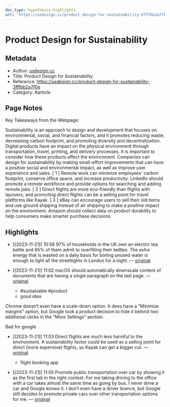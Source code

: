 ```yaml
---
doc_type: hypothesis-highlights
url: 'https://uxdesign.cc/product-design-for-sustainability-3fffbb2a7f0e'
---
```


# Product Design for Sustainability

## Metadata
- Author: [uxdesign.cc]()
- Title: Product Design for Sustainability
- Reference: https://uxdesign.cc/product-design-for-sustainability-3fffbb2a7f0e
- Category: #article

## Page Notes
Key Takeaways from the Webpage:

Sustainability is an approach to design and development that focuses on environmental, social, and financial factors, and it promotes reducing waste, decreasing carbon footprint, and promoting diversity and decentralization.
Digital products have an impact on the physical environment through transportation, travel, printing, and delivery processes. It is important to consider how these products affect the environment.
Companies can design for sustainability by making small-effort improvements that can have a positive social and environmental impact, as well as improve user experience and sales. 
[
1
]
Remote work can minimize employees' carbon footprint, conserve office space, and increase productivity. LinkedIn should promote a remote workforce and provide options for searching and adding remote jobs. 
[
2
]
Direct flights are more eco-friendly than flights with layovers, and promoting direct flights can be a selling point for travel platforms like Kayak. 
[
3
]
eBay can encourage users to sell their old items and use ground shipping instead of air shipping to make a positive impact on the environment.
Amazon should collect data on product durability to help consumers make smarter purchase decisions
## Highlights
- [[2023-11-21]] 10:56 97% of households in the UK own an electric tea kettle and 65% of them admit to overfilling their kettles. The extra energy that is wasted on a daily basis for boiling unused water is enough to light all the streetlights in London for a night. — [original](https://hyp.is/PgA4gIhUEe6qmtPqFVgZuA/uxdesign.cc/product-design-for-sustainability-3fffbb2a7f0e)


- [[2023-11-21]] 11:02 macOS should automatically downscale content of documents that are having a single paragraph on the last page. — [original](https://hyp.is/A8Sk_IhVEe6qNjczJsVlHg/uxdesign.cc/product-design-for-sustainability-3fffbb2a7f0e)
    -   #sustainable  #product 
    - good idea

Chrome doesn’t even have a scale-down option. It does have a “Minimize margins” option, but 
Google
 took a product decision to hide it behind two additional clicks in the “More Settings” section.

Bad for google


- [[2023-11-21]] 11:03 Direct flights are much less harmful to the environment. A sustainability factor could be used as a selling point for direct (more expensive) flights, so Kayak can get a bigger cut. — [original](https://hyp.is/Rb66oIhVEe6rqb85qf8Wbg/uxdesign.cc/product-design-for-sustainability-3fffbb2a7f0e)
    - flight booking app

- [[2023-11-21]] 11:05 Promote public transportation over car by showing it as the first tab in the right context. For me taking driving to the office with a car takes almost the same time as going by bus. I never drive a car and Google knows it. I don’t even have a driver licence, but Google still decides to promote private cars over other transportation options for me. — [original](https://hyp.is/elhrxohVEe6TYEeFZ3RBWg/uxdesign.cc/product-design-for-sustainability-3fffbb2a7f0e)




